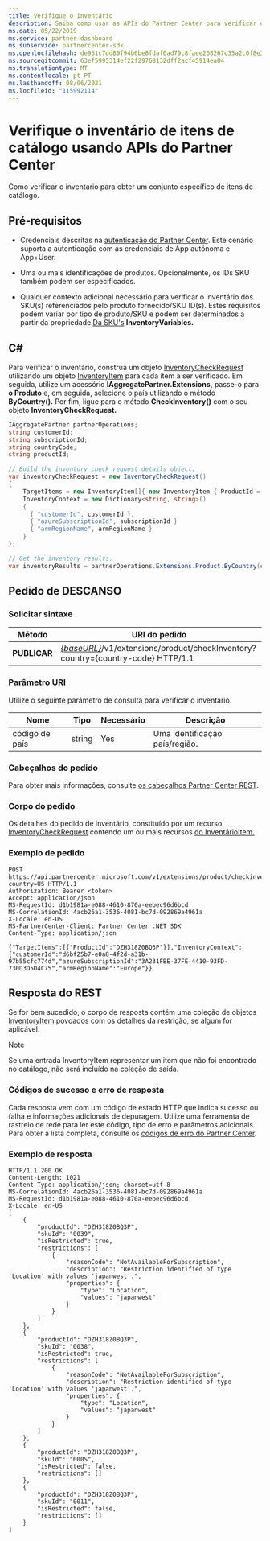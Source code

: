 ```yaml
---
title: Verifique o inventário
description: Saiba como usar as APIs do Partner Center para verificar o inventário para obter um conjunto específico de itens de catálogo. Pode fazê-lo para identificar os produtos de um cliente ou SKUs.
ms.date: 05/22/2019
ms.service: partner-dashboard
ms.subservice: partnercenter-sdk
ms.openlocfilehash: de931c7dd89f94b6be8fdaf0ad79c8faee268267c35a2c0f8e38d36b97842f3f
ms.sourcegitcommit: 63ef5995314ef22f29768132dff2acf45914ea84
ms.translationtype: MT
ms.contentlocale: pt-PT
ms.lasthandoff: 08/06/2021
ms.locfileid: "115992114"
---
```

# <a name="check-the-inventory-of-catalog-items-using-partner-center-apis"></a>Verifique o inventário de itens de catálogo usando APIs do Partner Center

Como verificar o inventário para obter um conjunto específico de itens de catálogo.

## <a name="prerequisites"></a>Pré-requisitos

- Credenciais descritas na [autenticação do Partner Center](partner-center-authentication.md). Este cenário suporta a autenticação com as credenciais de App autónoma e App+User.

- Uma ou mais identificações de produtos. Opcionalmente, os IDs SKU também podem ser especificados.

- Qualquer contexto adicional necessário para verificar o inventário dos SKU(s) referenciados pelo produto fornecido/SKU ID(s). Estes requisitos podem variar por tipo de produto/SKU e podem ser determinados a partir da propriedade [Da SKU's](product-resources.md#sku) **InventoryVariables.**

## <a name="c"></a>C\#

Para verificar o inventário, construa um objeto [InventoryCheckRequest](product-resources.md#inventorycheckrequest) utilizando um objeto [InventoryItem](product-resources.md#inventoryitem) para cada item a ser verificado. Em seguida, utilize um acessório **IAggregatePartner.Extensions,** passe-o para **o Produto** e, em seguida, selecione o país utilizando o método **ByCountry().** Por fim, ligue para o método **CheckInventory()** com o seu objeto **InventoryCheckRequest.**

``` csharp
IAggregatePartner partnerOperations;
string customerId;
string subscriptionId;
string countryCode;
string productId;

// Build the inventory check request details object.
var inventoryCheckRequest = new InventoryCheckRequest()
{
    TargetItems = new InventoryItem[]{ new InventoryItem { ProductId = productId } },
    InventoryContext = new Dictionary<string, string>()
    {
      { "customerId", customerId },
      { "azureSubscriptionId", subscriptionId }
      { "armRegionName", armRegionName }
    }
};

// Get the inventory results.
var inventoryResults = partnerOperations.Extensions.Product.ByCountry(countryCode).CheckInventory(inventoryCheckRequest);
```

## <a name="rest-request"></a>Pedido de DESCANSO

### <a name="request-syntax"></a>Solicitar sintaxe

| Método   | URI do pedido                                                                                                                              |
|----------|------------------------------------------------------------------------------------------------------------------------------------------|
| **PUBLICAR** | [*{baseURL}*](partner-center-rest-urls.md)/v1/extensions/product/checkInventory?country={country-code} HTTP/1.1                        |

### <a name="uri-parameter"></a>Parâmetro URI

Utilize o seguinte parâmetro de consulta para verificar o inventário.

| Nome                   | Tipo     | Necessário | Descrição                                                     |
|------------------------|----------|----------|-----------------------------------------------------------------|
| código de país           | string   | Yes      | Uma identificação país/região.                                            |

### <a name="request-headers"></a>Cabeçalhos do pedido

Para obter mais informações, consulte [os cabeçalhos Partner Center REST](headers.md).

### <a name="request-body"></a>Corpo do pedido

Os detalhes do pedido de inventário, constituído por um recurso [InventoryCheckRequest](product-resources.md#inventorycheckrequest) contendo um ou mais recursos [do InventárioItem.](product-resources.md#inventoryitem)

### <a name="request-example"></a>Exemplo de pedido

```http
POST https://api.partnercenter.microsoft.com/v1/extensions/product/checkinventory?country=US HTTP/1.1
Authorization: Bearer <token>
Accept: application/json
MS-RequestId: d1b1981a-e088-4610-870a-eebec96d6bcd
MS-CorrelationId: 4acb26a1-3536-4081-bc7d-092869a4961a
X-Locale: en-US
MS-PartnerCenter-Client: Partner Center .NET SDK
Content-Type: application/json

{"TargetItems":[{"ProductId":"DZH318Z0BQ3P"}],"InventoryContext":{"customerId":"d6bf25b7-e0a8-4f2d-a31b-97b55cfc774d","azureSubscriptionId":"3A231FBE-37FE-4410-93FD-730D3D5D4C75","armRegionName":"Europe"}}
```

## <a name="rest-response"></a>Resposta do REST

Se for bem sucedido, o corpo de resposta contém uma coleção de objetos [InventoryItem](product-resources.md#inventoryitem) povoados com os detalhes da restrição, se algum for aplicável.

>[!NOTE]
>Se uma entrada InventoryItem representar um item que não foi encontrado no catálogo, não será incluído na coleção de saída.

### <a name="response-success-and-error-codes"></a>Códigos de sucesso e erro de resposta

Cada resposta vem com um código de estado HTTP que indica sucesso ou falha e informações adicionais de depuragem. Utilize uma ferramenta de rastreio de rede para ler este código, tipo de erro e parâmetros adicionais. Para obter a lista completa, consulte os [códigos de erro do Partner Center](error-codes.md).

### <a name="response-example"></a>Exemplo de resposta

```http
HTTP/1.1 200 OK
Content-Length: 1021
Content-Type: application/json; charset=utf-8
MS-CorrelationId: 4acb26a1-3536-4081-bc7d-092869a4961a
MS-RequestId: d1b1981a-e088-4610-870a-eebec96d6bcd
X-Locale: en-US
[
    {
        "productId": "DZH318Z0BQ3P",
        "skuId": "0039",
        "isRestricted": true,
        "restrictions": [
            {
                "reasonCode": "NotAvailableForSubscription",
                "description": "Restriction identified of type 'Location' with values 'japanwest'.",
                "properties": {
                    "type": "Location",
                    "values": "japanwest"
                }
            }
        ]
    },
    {
        "productId": "DZH318Z0BQ3P",
        "skuId": "0038",
        "isRestricted": true,
        "restrictions": [
            {
                "reasonCode": "NotAvailableForSubscription",
                "description": "Restriction identified of type 'Location' with values 'japanwest'.",
                "properties": {
                    "type": "Location",
                    "values": "japanwest"
                }
            }
        ]
    },
    {
        "productId": "DZH318Z0BQ3P",
        "skuId": "000S",
        "isRestricted": false,
        "restrictions": []
    },
    {
        "productId": "DZH318Z0BQ3P",
        "skuId": "0011",
        "isRestricted": false,
        "restrictions": []
    }
]
```
